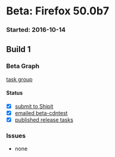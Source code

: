 # Beta: Firefox 50.0b7

### Started: 2016-10-14

## Build 1

### Beta Graph
[task group](https://tools.taskcluster.net/push-inspector/#/Mkc4BOSJRLySV1HkU3SgHw)


#### Status
- [x] [submit to Shipit](https://wiki.mozilla.org/Release:Release_Automation_on_Mercurial:Starting_a_Release#Submit_to_Ship_It)
- [x] [emailed beta-cdntest](../how-tos/relpro.md#1-email-drivers-re-release-live-on-test-channel)
- [x] [published release tasks](../how-tos/relpro.md#3-publish-release)

### Issues
- none



